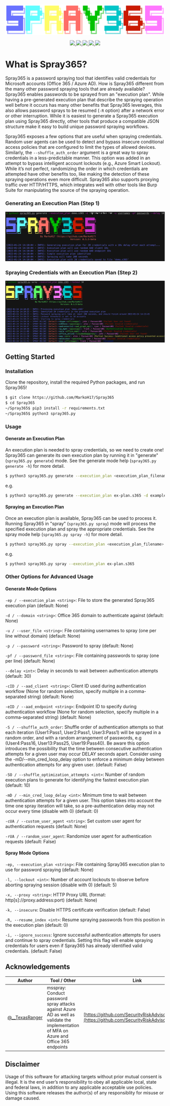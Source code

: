 ![Spray 365 Logo](screenshots/spray365_logo.png)

<p align="center">
  <a href="https://github.com/MarkoH17/Spray365/releases/latest">
    <img src="https://img.shields.io/github/v/tag/markoh17/spray365?label=latest&style=flat-square">
  </a>
  <a href="https://github.com/MarkoH17/Spray365/stargazers">
    <img src="https://img.shields.io/github/stars/MarkoH17/Spray365?&style=flat-square">
  </a>
  <a href="https://github.com/MarkoH17/Spray365/network/members">
    <img src="https://img.shields.io/github/forks/MarkoH17/Spray365?&style=flat-square">
  </a>
  <a href="https://github.com/MarkoH17/Spray365/blob/main/LICENSE">
    <img src="https://img.shields.io/github/license/MarkoH17/Spray365?&style=flat-square">
  </a>
  <a href="https://github.com/MarkoH17/Spray365/blob/main/spray365.py">
    <img src="https://img.shields.io/github/languages/top/markoh17/spray365?style=flat-square">
  </a>
  <br>
</p>

# What is Spray365?
Spray365 is a password spraying tool that identifies valid credentials for Microsoft accounts (Office 365 / Azure AD). How is Spray365 different from the many other password spraying tools that are already available? Spray365 enables passwords to be sprayed from an "execution plan". While having a pre-generated execution plan that describe the spraying operation well before it occurs has many other benefits that Spray365 leverages, this also allows password sprays to be resumed (`-R` option) after a network error or other interruption. While it is easiest to generate a Spray365 execution plan using Spray365 directly, other tools that produce a compatible JSON structure make it easy to build unique password spraying workflows. 

Spray365 exposes a few options that are useful when spraying credentials. Random user agents can be used to detect and bypass insecure conditional access policies that are configured to limit the types of allowed devices. Similarly, the `--shuffle_auth_order` argument is a great way to spray credentials in a less-predictable manner. This option was added in an attempt to bypass intelligent account lockouts (e.g., Azure Smart Lockout). While it’s not perfect, randomizing the order in which credentials are attempted have other benefits too, like making the detection of these spraying operations even more difficult. Spray365 also supports proxying traffic over HTTP/HTTPS, which integrates well with other tools like Burp Suite for manipulating the source of the spraying operation.

### Generating an Execution Plan (Step 1)
![Generating Execution Plan](screenshots/basic_generation.png)

### Spraying Credentials with an Execution Plan (Step 2)
![Spraying Execution Plan](screenshots/basic_spraying.png)

## Getting Started

### Installation
Clone the repository, install the required Python packages, and run Spray365!
```bash
$ git clone https://github.com/MarkoH17/Spray365
$ cd Spray365
~/Spray365$ pip3 install -r requirements.txt
~/Spray365$ python3 spray365.py
```

### Usage
#### Generate an Execution Plan
An execution plan is needed to spray credentials, so we need to create one! Spray365 can generate its own execution plan by running it in "generate" (`spray365.py generate`) mode. See the generate mode help (`spray365.py generate -h`) for more detail.
```bash
$ python3 spray365.py generate --execution_plan <execution_plan_filename> -d <domain_name> -u <file_containing_usernames> -pf <file_containing_passwords>
```
e.g.
```bash
$ python3 spray365.py generate --execution_plan ex-plan.s365 -d example.com -u usernames -pf passwords
```

#### Spraying an Execution Plan
Once an execution plan is available, Spray365 can be used to process it. Running Spray365 in "spray" (`spray365.py spray`) mode will process the specified execution plan and spray the appropriate credentials. See the spray mode help (`spray365.py spray -h`) for more detail.
```bash
$ python3 spray365.py spray --execution_plan <execution_plan_filename>
```
e.g.
```bash
$ python3 spray365.py spray --execution_plan ex-plan.s365
```

### Other Options for Advanced Usage
#### Generate Mode Options

`-ep / --execution_plan <string>`: File to store the generated Spray365 execution plan (default: None)

`-d / --domain <string>`: Office 365 domain to authenticate against (default: None)

`-u / --user_file <string>`: File containing usernames to spray (one per line without domain) (default: None)

`-p / --password <string>`: Password to spray (default: None)

`-pf / --password_file <string>`: File containing passwords to spray (one per line) (default: None)

`--delay <int>`: Delay in seconds to wait between authentication attempts (default: 30)

`-cID / --aad_client <string>`: Client ID used during authentication workflow (None for random selection, specify multiple in a comma-separated string) (default: None)

`-eID / --aad_endpoint <string>`: Endpoint ID to specify during authentication workflow (None for random selection, specify multiple in a comma-separated string) (default: None)

`-S / --shuffle_auth_order`: Shuffle order of authentication attempts so that each iteration (User1:Pass1, User2:Pass1, User3:Pass1) will be sprayed in a random order, and with a random arrangement of passwords, e.g (User4:Pass16, User13:Pass25, User19:Pass40). Be aware this option introduces the possibility that the time between consecutive authentication attempts for a given user may occur DELAY seconds apart. Consider using the -mD/--min_cred_loop_delay option to enforce a minimum delay between authentication attempts for any given user. (default: False)

`-SO / --shuffle_optimization_attempts <int>`: Number of random execution plans to generate for identifying the fastest execution plan (default: 10)

`-mD / --min_cred_loop_delay <int>`: Minimum time to wait between authentication attempts for a given user. This option takes into account the time one spray iteration will take, so a pre-authentication delay may not occur every time (disable with 0) (default: 0)

`-cUA / --custom_user_agent <string>`: Set custom user agent for authentication requests (default: None)

`-rUA / --random_user_agent`: Randomize user agent for authentication requests (default: False)
  
#### Spray Mode Options
  
`-ep, --execution_plan <string>`: File containing Spray365 execution plan to use for password spraying (default: None)

`-l, --lockout <int>`: Number of account lockouts to observe before aborting spraying session (disable with 0) (default: 5)

`-x, --proxy <string>`: HTTP Proxy URL (format: http[s]://proxy.address:port) (default: None)

`-k, --insecure`: Disable HTTPS certificate verification (default: False)

`-R, --resume_index <int>`: Resume spraying passwords from this position in the execution plan (default: 0)

`-i, --ignore_success`: Ignore successful authentication attempts for users and continue to spray credentials. Setting this flag will enable spraying credentials for users even if Spray365 has already identified valid credentials. (default: False)


## Acknowledgements
| Author | Tool / Other | Link |
| --- | --- | --- |
| [@__TexasRanger](https://twitter.com/__TexasRanger) | msspray: Conduct password spray attacks against Azure AD as well as validate the implementation of MFA on Azure and Office 365 endpoints | [https://github.com/SecurityRiskAdvisors/msspray](https://github.com/SecurityRiskAdvisors/msspray)

## Disclaimer
Usage of this software for attacking targets without prior mutual consent is illegal. It is the end user’s responsibility to obey all applicable local, state and federal laws, in addition to any applicable acceptable use policies. Using this software releases the author(s) of any responsiblity for misuse or damage caused.
